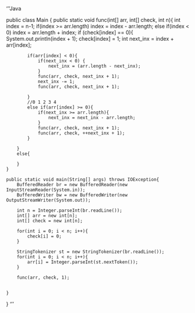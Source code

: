 ‘’’Java


public class Main {
    public static void func(int[] arr, int[] check, int n){
        int index = n-1;
        if(index >= arr.length) index = index - arr.length;
        else if(index < 0) index = arr.length + index;
        if (check[index] == 0){
            System.out.println(index + 1);
            check[index] = 1;
            int next_inx = index + arr[index];

            if(arr[index] < 0){
                if(next_inx < 0) {
                    next_inx = (arr.length - next_inx);
                }
                func(arr, check, next_inx + 1);
                next_inx -= 1;
                func(arr, check, next_inx + 1);

            }
            //0 1 2 3 4
            else if(arr[index] >= 0){
                if(next_inx >= arr.length){
                    next_inx = next_inx - arr.length;
                }
                func(arr, check, next_inx + 1);
                func(arr, check, ++next_inx + 1);
            }

        }
        else{

        }
    }

    public static void main(String[] args) throws IOException{
        BufferedReader br = new BufferedReader(new InputStreamReader(System.in));
        BufferedWriter bw = new BufferedWriter(new OutputStreamWriter(System.out));

        int n = Integer.parseInt(br.readLine());
        int[] arr = new int[n];
        int[] check = new int[n];

        for(int i = 0; i < n; i++){
            check[i] = 0;
        }

        StringTokenizer st = new StringTokenizer(br.readLine());
        for(int i = 0; i < n; i++){
            arr[i] = Integer.parseInt(st.nextToken());
        }

        func(arr, check, 1);


    }
}
‘’’
